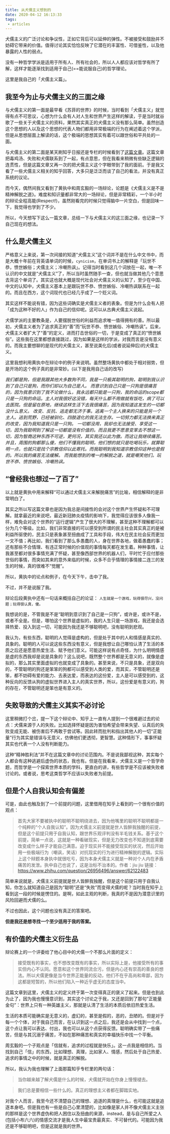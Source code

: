 ```yaml
---
title: 从犬儒主义想到的
date: 2020-04-12 16:13:33
tags: 
 - articles
---
```


犬儒主义的广泛讨论和争议性，正如它背后可以延伸的弹性。不被接受和鼓励并不妨碍它带来的价值。值得讨论其实恰恰反映了它潜在的丰富性、可借鉴性，以及他暴露的人性的弱点。

没有一种哲学学派是适用于所有人、所有社会的，所以人人都应该对哲学有所了解，这样才能逐渐找到适用于自己(==能说服自己)的哲学理论。

这里是我自己的「犬儒主义篇」。

<!-- more -->

## 我至今为止与犬儒主义的三面之缘

与犬儒主义的第一面是最早看《苏菲的世界》的时候，当时看到「犬儒主义」就觉得有点不可思议，心想为什么会有人对人生和世界产生这样的解读，于是当时就谷歌了一些关于犬儒主义的资料，果然其实真正的犬儒主义没有那么简单。虽然创造这个思想的人以及这个思想的代表人物们都用非常极端的行为在阐述着这个学派，但是从思想层面上解读的话，这个极端的思想其实有着可以跟世俗和平共处的一面。

与犬儒主义的第二面是某天刷知乎日报还是专栏的时候看到了[这篇文章](https://zhuanlan.zhihu.com/p/23823496)。这篇文章把毒鸡汤、失败和犬儒联系到了一起，有点意思，但在我看来稍微有些缺乏逻辑的连贯性，但是这篇文章又再一次的把犬儒主义这个字眼带到了我的面前。于是我又看了一些犬儒主义相关的知乎回答，大多只是泛泛而谈了自己的看法，并没有真正系统的议论。

而今天，偶然间我又看到了黄执中和周玄毅的一场辩论，论题是《犬儒主义是不是精神解脱之道》。难度和知识量都非常大的一场辩论，但是非常精彩，一个半小时的辩论全程高能(Respect!)，虽然刚看完的时候只觉得脑中一片空白，但是回味一下，我觉得也学到了不少。

所以，今天想写下这么一篇文章，总结一下与犬儒主义的这三面之缘，也记录一下自己现在的想法。

## 什么是犬儒主义

严格意义上来说，第一次间接的知道“犬儒主义”这个词并不是在什么中文书中，而是大概十年前在背英语单词的时候，`cynicism`，在单词书上的解释是「玩世不恭，愤世嫉俗；犬儒主义；冷嘲热讽」。记得当时看到这几个词放在一起，唯一不认识的中文就是“犬儒主义”了，所以当时虽然随手一查，但也就当做其他几个意思去背这个单词了。其实这也就大概是现代社会对犬儒主义的认知了，至少在中国、中文的认知中，犬儒主义基本上是跟玩世不恭、愤世嫉俗、冷嘲热讽联系在一起的。而且在西方，这个词现代也已经几乎成了一个贬义词。

其实这样不能说有错，因为这些词确实是犬儒主义者的表象。但是为什么会有人把「成为这种不好的人」作为自己的信仰呢。这可以从古典犬儒主义说起。

犬儒学派的主要教条是，人要摆脱世俗的利益而追求唯一值得拥有的善。所以最初，犬儒主义者为了追求真正的“善”而“玩世不恭、愤世嫉俗、冷嘲热讽”。后来，犬儒主义者扩大了“善”的定义，进而打击世俗的一切，于是变成了真正的“愤世嫉俗”。这些我在这里都想直接跳过，因为如果是这样的学派，对我而言是没有意义的。而我主要想聊的是现代的犬儒主义，甚至说美化后(或者说延伸后)的犬儒主义。

这里我想利用黄执中在辩论中的例子来说明。虽然整场黄执中都处于相对弱势，但是开场的这个例子真的是非常妙。(以下是我用自己话的改写)

*我们都是狗，但是我跟其他大多数狗不同，我是一只极其聪明的狗，聪明到我认识到了自己只是狗，而你们却以为自己是人。*
*而意识到自己只是一只狗是很痛苦的，因为我意识到了我不论做什么，我永远都只能是一只狗，我的命运的scope都只是一只狗的命运。主人对我很好这没错，每天什么都不用做就有饭吃，病了可以去医院。但是留在原地，继续这样生活下去我很痛苦，因为我知道这发生的一切都没什么意义。*
*改变、反抗、逃走都无济于事。逃离一个主人换来的只能是另一个主人。逃到荒野，已经被驯化、四肢退化的我无法生存。一切努力都无法换来真正的改变，因为我知道我只是一只狗。*
*一切都没用，我却也无法接受、享受这一切，因为我聪明到了解这一切都是没有价值的。而且我更不愿意变笨去不想这一切，因为智商这种东西不可逆，更何况，其实我还以此为傲。而这让我继续痛苦。*
*并且，周围的狗都那么傻，他们不懂我的聪明，他们想的就只是吃喝玩乐，就算聪明一点，也就只是找个宗教信仰以此寄托。而我聪明到我知道宗教信仰这种也是假的。所以我的痛苦无法缓解。*
*而我能想到的唯一的解脱之道，就是嘲笑他们。玩世不恭、愤世嫉俗、冷嘲热讽。*


## “曾经我也想过一了百了”

以上就是黄执中用来解释“可以通过犬儒主义来解脱痛苦”的比喻，相信解释的是非常明白了。

其实之所以写这篇文章也是因为我总是间接性的会对这个世界产生怀疑和不可理解。就拿最近的来说吧，最近新冠肺炎疫情的影响下，我觉得应该很多人像我一样，难免会对这个世界的“运行逻辑”产生了很大的不理解，甚至这种不理解都可以分为几个等级。比如，我们非常直接的可以感受到所谓的民主社会其实真正的是被利益所驱使的，民主只是表象甚至扭曲成了工具和手段，伟大在民主社会反而更加一文不值；再比如，我们看到了那么多愚蠢的人，身在世界各地，做着愚蠢的事；还有那些不合情理、有违正常时候的价值观的事情每天都在发生着。种种事情，让我甚至都对很多事情充满了怀疑，甚至像西部世界的机器人们，平时忙于应付那些世俗的事情，而突如其来的意外来临的时候，众多不合乎情理的事情接二连三的发生的时候，真的很难不“觉醒”。

所以，黄执中的论点和例子，在今天下午，击中了我。

不过，并不是说服了我。

辩论后段黄执中还有一句话来概括自己的论证：
`人生就是一个游戏，玩得很尽兴，没问题；玩得很认真，傻。`

我想说的是，不管我是不是“聪明到意识到了自己是一只狗”，或许是，或许不是，或者不全是。但是，哪怕这个世界是虚拟的，我的人生只是一场游戏，我还是会选择热爱、投入到这一切，可能因为我还是不够聪明吧，没有聪明到悲观。

我认为，有些东西，聪明的人觉得是虚构的，但是处于其中的人和情感是真实的、具象的。聪明的人可以说这些东西没有意义，但是我想让自己哪怕认清了生活的本质之后还是愿意热爱生活、赋予他们意义。可能这样说有点奇怪，为什么明明情感是虚的东西我却是说是具象的？这么说吧，既然整个世界都是无意义的，就像是虚拟的，那么其实里面虚拟的也就变成了具象的。甚至来说，不只是具象，还是双向的，不管聪明的狗还是笨笨的狗都可以感受到人类的爱，而其实，不管聪明还是笨，都不妨碍有爱的能力、去表达爱，而表达的这份爱，主人是可以感受到的，这种反向的反馈从狗的虚拟世界进入主人的真实世界，所以，这份爱是有意义的，狗的存在，不管聪明还是笨也是有意义的。

## 失败导致的犬儒主义其实不必讨论

这里稍微打个岔，提一下这个辩论中、知乎上一直有人提到一个很难避过去的论点：犬儒来源于人的失败。比如选择怀疑是因为害怕希望会带来失望、认真后的失败变成无能、被伤害后不再敢于尝试等。因此转而批判和指出其他人的一切“正能量”行为其实是错误与无意义，仿佛他们更透彻，更智慧。这种情形下，事事怀疑其实也代表一个人没有判断能力。

这种“精神胜利法”并不在这篇文章中的讨论范围内。不是说我鄙视这种，其实每个人都会有这种逃避后虚伪的状态，我也有。但是在我看来，犬儒主义是一个哲学命题，而哲学是一个探索世界本质的学科，更直白的讲，有些哲学是不应该被失败者讨论的。或者说，思考这类哲学不应该以失败者为前提。

## 但是个人自我认知会有偏差

可是，由此也触及到了一个前提的问题，这里借用在知乎上看到的一个很有价值的观点：

> 首先大家不要被执中的聪明不聪明绕进去，因为他嘴里的聪明不聪明都是一个纯粹的“个人自我认知”。因为犬儒主义前提就是世人皆醉我独醒的前提，但是这个前提只用于自我认知，跟世界乐观评判没有半毛钱关系。基于这个前提，简单一点说，这就是一种看破现实，但是无力改变也不知道到底需要改变成什么样子才能自己满意。迫于现实并不能接受现实的状况，然后开始用一些极端行为（嘲讽，笑话）对抗现实的行为进行精神解脱的逻辑。实际上这个辩题本身执中就很吃亏，因为本身犬儒主义就是一种对个人内在矛盾痛苦的发泄。执中自己也说了，这是治标不治本的。作者：jiu jiu 链接：https://www.zhihu.com/question/26956496/answer/62122483

简单来说就是，犬儒主义前提就是世人皆醉我独醒，但是这个前提只用于自我认知，你怎么就知道自己是因为“聪明”还是“失败”而变得犬儒的呢？当时我在知乎上看到这一段的时候是愣住的。是啊，如此主观的判断，我真的不是因为潜意识里的风险回避而犬儒的么。

不过也因此，这个问题也没有真正的答案吧。

**但是我还是想寻找一个至少适用于我的答案。**

## 有价值的犬儒主义衍生品

辩论赛上的一个评委给了他心目中的犬儒一个不那么片面的定义：

> 接受既有的事实，也不想改变既有的事实，所以实际上是，他接受所有的事实但内心不认同。愿意和这个世界同流合污，但是内心还有崇高的善良的想法。所以犬儒更像是当今世界正能量的反动，他们不在乎高尚和卑鄙，因为这都是短暂的，所以他们陷入一种近乎虚无的态度当中。

这篇文章到这里，犬儒主义的定义终于第一次变得真正的褒义了起来。但是也到此为止了，因为我也慢慢意识到，其实这个讨论之于我，又还是回到了那句“正能量金句”：世界上只有一种英雄主义，那就是认清了生活的本质后依旧热爱生活。

生活的本质可能确实是无意义的，虚幻的，甚至是假的，恶的，丑陋的。但是对于每一个个体，对于我自己而言，在认识到这一点之后，我还是会从中找到一个点，这个点让我可以表达、付出，我也可以从这个点获得反馈。聪明确实带了一些痛苦，但是与其沉溺于痛苦，不如在那种痛苦和真实的幸福快乐中找一个平衡。

周玄毅的一个子观点是「信就有，追求的过程就是快乐」。这一点我是相信的。当找到自己「信」的东西，比如理想、真理，比如家人、情感，然后处于自己热爱、追求的事情之中的时候，就是真正的解脱。

所以，我认为我也理解了上面那篇知乎专栏里的两句话：

> 当你越来越了解犬儒是什么的时候，犬儒就开始在你身上慢慢褪去。

> 我们总是要相信一些什么的。真正的理想主义者都在脚踏实地。

对我个人而言，我至今还不清楚自己的理想、追逐的真理是什么，也可能这就是追逐本身吧。但是我也有一些是自己心里清楚的，比如像是家人并不像犬儒主义主张的那样是这个世界虚伪和把人困住以及扭曲的来源，instead，是与自己所爱之人(包括小布六六)的情感交流才是我人生中最宝贵最真实、不可替代的。可能因为我还是不够聪明吧，但是这就是我的世界。


